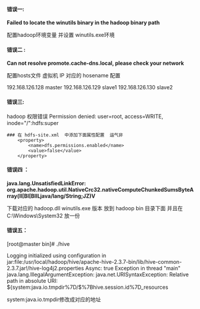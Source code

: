 

#### 错误一:   

 **Failed to locate the winutils binary in the hadoop binary path**

配置hadoop环境变量  并设置  winutils.exe环境

#### 错误二  :

**Can not resolve promote.cache-dns.local, please check your network**

配置hosts文件   虚拟机 IP 对应的 hosename  配置

192.168.126.128 master
192.168.126.129 slave1
192.168.126.130 slave2

#### 错误三: 

hadoop 权限错误 Permission denied: user=root, access=WRITE, inode="/":hdfs:super

```
### 在 hdfs-site.xml  中添加下面属性配置  运气非 
    <property>
        <name>dfs.permissions.enabled</name>
        <value>false</value>
    </property>

```

#### 错误四 ：

**java.lang.UnsatisfiedLinkError: org.apache.hadoop.util.NativeCrc32.nativeComputeChunkedSumsByteArray(II[BI[BIILjava/lang/String;JZ)V**

下载对应的  hadoop.dll  winutils.exe  版本 放到 hadoop  bin 目录下面 并且在   C:\Windows\System32  放一份

 

#### 错误五：

[root@master bin]# ./hive

Logging initialized using configuration in jar:file:/usr/local/hadoop/hive/apache-hive-2.3.7-bin/lib/hive-common-2.3.7.jar!/hive-log4j2.properties Async: true
Exception in thread "main" java.lang.IllegalArgumentException: java.net.URISyntaxException: Relative path in absolute URI: ${system:java.io.tmpdir%7D/$%7Bhive.session.id%7D_resources

system:java.io.tmpdir修改成对应的地址